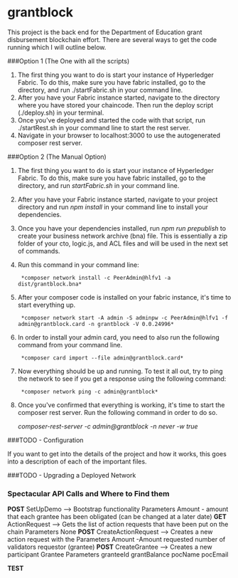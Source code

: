 # grantblock

This project is the back end for the Department of Education grant disbursement blockchain effort.  There are several ways to get the code running which I will outline below.

###Option 1 (The One with all the scripts)

1. The first thing you want to do is start your instance of Hyperledger Fabric. To do this, make sure you have fabric installed, go to the directory, and run ./startFabric.sh in your command line.
2. After you have your Fabric instance started, navigate to the directory where you have stored your chaincode.  Then run the deploy script (./deploy.sh) in your terminal.
3. Once you've deployed and started the code with that script, run ./startRest.sh in your command line to start the rest server.
4. Navigate in your browser to localhost:3000 to use the autogenerated composer rest server.

###Option 2 (The Manual Option)

1.  The first thing you want to do is start your instance of Hyperledger Fabric. To do this, make sure you have fabric installed, go to the directory, and run *startFabric.sh* in your command line.

2. After you have your Fabric instance started, navigate to your project directory and run *npm install* in your command line to install your dependencies.

3. Once you have your dependencies installed, run *npm run prepublish* to create your business network archive (bna) file.  This is essentially a zip folder of your cto, logic.js, and ACL files and will be used in the next set of commands.

4. Run this command in your command line: 

        *composer network install -c PeerAdmin@hlfv1 -a dist/grantblock.bna*

5. After your composer code is installed on your fabric instance, it's time to start everything up.

        *composer network start -A admin -S adminpw -c PeerAdmin@hlfv1 -f admin@grantblock.card -n grantblock -V 0.0.24996*

6. In order to install your admin card, you need to also run the following command from your command line.

        *composer card import --file admin@grantblock.card*

7. Now everything should be up and running.  To test it all out, try to ping the network to see if you get a response using the following command:

        *composer network ping -c admin@grantblock*

8. Once you've confirmed that everything is working, it's time to start the composer rest server. Run the following command in order to do so.

     *composer-rest-server -c admin@grantblock -n never -w true*



###TODO - Configuration

If you want to get into the details of the project and how it works, this goes into a description of each of the important files.

###TODO - Upgrading a Deployed Network

### Spectacular API Calls and Where to Find them

**POST** SetUpDemo --> Bootstrap functionality
        Parameters
            Amount - amount that each grantee has been obligated (can be changed at a later date)
**GET**  ActionRequest --> Gets the list of action requests that have been put on the chain
        Parameters
            None
**POST** CreateActionRequest --> Creates a new action request with the                Parameters 
            Amount  -Amount requested
            number of validators
            requestor (grantee)
**POST** CreateGrantee --> Creates a new participant Grantee
        Parameters
            granteeId
            grantBalance
            pocName
            pocEmail

**TEST**